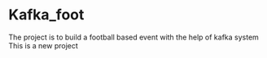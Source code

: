 # Kafka_foot
The project is to build a football based event with the help of kafka system
This is a new project
